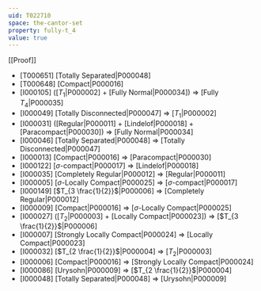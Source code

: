 ```yaml
---
uid: T022710
space: the-cantor-set
property: fully-t_4
value: true
---
```

[[Proof]]

* [T000651] [Totally Separated|P000048]
* [T000648] [Compact|P000016]
* [I000105] ([$T_1$|P000002] + [Fully Normal|P000034]) => [Fully $T_4$|P000035]
* [I000049] [Totally Disconnected|P000047] => [$T_1$|P000002]
* [I000031] ([Regular|P000011] + [Lindelof|P000018] + [Paracompact|P000030]) => [Fully Normal|P000034]
* [I000046] [Totally Separated|P000048] => [Totally Disconnected|P000047]
* [I000013] [Compact|P000016] => [Paracompact|P000030]
* [I000122] [$\sigma$-compact|P000017] => [Lindelof|P000018]
* [I000035] [Completely Regular|P000012] => [Regular|P000011]
* [I000005] [$\sigma$-Locally Compact|P000025] => [$\sigma$-compact|P000017]
* [I000149] [$T_{3 \frac{1}{2}}$|P000006] => [Completely Regular|P000012]
* [I000009] [Compact|P000016] => [$\sigma$-Locally Compact|P000025]
* [I000027] ([$T_2$|P000003] + [Locally Compact|P000023]) => [$T_{3 \frac{1}{2}}$|P000006]
* [I000007] [Strongly Locally Compact|P000024] => [Locally Compact|P000023]
* [I000032] [$T_{2 \frac{1}{2}}$|P000004] => [$T_2$|P000003]
* [I000006] [Compact|P000016] => [Strongly Locally Compact|P000024]
* [I000086] [Urysohn|P000009] => [$T_{2 \frac{1}{2}}$|P000004]
* [I000048] [Totally Separated|P000048] => [Urysohn|P000009]

